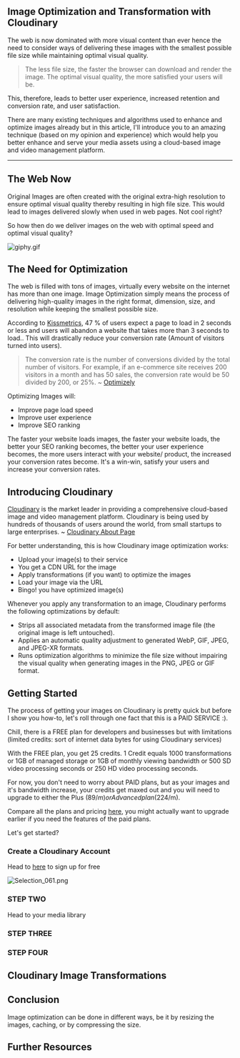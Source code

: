## Image Optimization and Transformation with Cloudinary

The web is now dominated with more visual content than ever hence the need to consider ways of delivering these images with the smallest possible file size while maintaining optimal visual quality.
> The less file size, the faster the browser can download and render the image. The optimal visual quality, the more satisfied your users will be.

This, therefore, leads to better user experience, increased retention and conversion rate, and user satisfaction.

There are many existing techniques and algorithms used to enhance and optimize images already but in this article, I'll introduce you to an amazing technique (based on my opinion and experience) which would help you better enhance and serve your media assets using a cloud-based image and video management platform.

---

## The Web Now

Original Images are often created with the original extra-high resolution to ensure optimal visual quality thereby resulting in high file size. This would lead to images delivered slowly when used in web pages. Not cool right?

So how then do we deliver images on the web with optimal speed and optimal visual quality?

![giphy.gif](https://cdn.hashnode.com/res/hashnode/image/upload/v1583339196743/NwT34WNHF.gif)

## The Need for Optimization

The web is filled with tons of images, virtually every website on the internet has more than one image. Image Optimization simply means the process of delivering high-quality images in the right format, dimension, size, and resolution while keeping the smallest possible size.

According to [Kissmetrics](https://blog.kissmetrics.com/loading-time/), 47 % of users expect a page to load in 2 seconds or less and users will abandon a website that takes more than 3 seconds to load.. This will drastically reduce your conversion rate (Amount of visitors turned into users).

> The conversion rate is the number of conversions divided by the total number of visitors. For example, if an e-commerce site receives 200 visitors in a month and has 50 sales, the conversion rate would be 50 divided by 200, or 25%. ~ [Optimizely](https://www.optimizely.com/optimization-glossary/conversion-rate/)

Optimizing Images will:

- Improve page load speed
- Improve user experience
- Improve SEO ranking 

The faster your website loads images, the faster your website loads, the better your SEO ranking becomes, the better your user experience becomes, the more users interact with your website/ product, the increased your conversion rates become. It's a win-win, satisfy your users and increase your conversion rates.

## Introducing Cloudinary

[Cloudinary](https://cloudinary.com) is the market leader in providing a comprehensive cloud-based image and video management platform. Cloudinary is being used by hundreds of thousands of users around the world, from small startups to large enterprises. ~ [Cloudinary About Page](https://cloudinary.com/about)

For better understanding, this is how Cloudinary image optimization works:

- Upload your image(s) to their service
- You get a CDN URL for the image
- Apply transformations (if you want) to optimize the images
- Load your image via the URL
- Bingo! you have optimized image(s)

Whenever you apply any transformation to an image, Cloudinary performs the following optimizations by default:

- Strips all associated metadata from the transformed image file (the original image is left untouched).
- Applies an automatic quality adjustment to generated WebP, GIF, JPEG, and JPEG-XR formats.
- Runs optimization algorithms to minimize the file size without impairing the visual quality when generating images in the PNG, JPEG or GIF format.

## Getting Started

The process of getting your images on Cloudinary is pretty quick but before I show you how-to, let's roll through one fact that this is a PAID SERVICE :).

Chill, there is a FREE plan for developers and businesses but with limitations (limited credits: sort of internet data bytes for using Cloudinary services)

With the FREE plan, you get 25 credits. 1 Credit equals 1000 transformations or 1GB of managed storage or 1GB of monthly viewing bandwidth or 500 SD video processing seconds or 250 HD video processing seconds.

For now, you don't need to worry about PAID plans, but as your images and it's bandwidth increase, your credits get maxed out and you will need to upgrade to either the Plus ($89/m) or Advanced plan ($224/m).

Compare all the plans and pricing [here](https://cloudinary.com/pricing), you might actually want to upgrade earlier if you need the features of the paid plans.

Let's get started?

### Create a Cloudinary Account

Head to [here](https://cloudinary.com/users/register/free) to sign up for free

![Selection_061.png](https://cdn.hashnode.com/res/hashnode/image/upload/v1583345540262/Py6xGVaKj.png)

### STEP TWO

Head to your media library

### STEP THREE
### STEP FOUR

## Cloudinary Image Transformations
## Conclusion

Image optimization can be done in different ways, be it by resizing the images, caching, or by compressing the size.

## Further Resources
